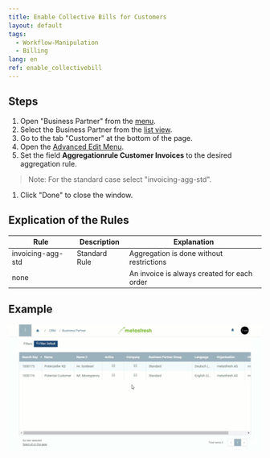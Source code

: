 ```yaml
---
title: Enable Collective Bills for Customers
layout: default
tags:
  - Workflow-Manipulation
  - Billing
lang: en
ref: enable_collectivebill
---
```



## Steps
1. Open "Business Partner" from the [menu](Menu).
1. Select the Business Partner from the [list view](ViewModes).
1. Go to the tab "Customer" at the bottom of the page.
1. Open the [Advanced Edit Menu](Open_AdvancedEditTab).
1. Set the field **Aggregationrule Customer Invoices** to the desired aggregation rule.
 > Note: For the standard case select "invoicing-agg-std".

1. Click "Done" to close the window.

## Explication of the Rules

| Rule | Description | Explanation |
|---|---|---|
| invoicing-agg-std | Standard Rule | Aggregation is done without restrictions
| none | | An invoice is always created for each order

## Example
![](assets/Enable_CollectiveBill.gif)
